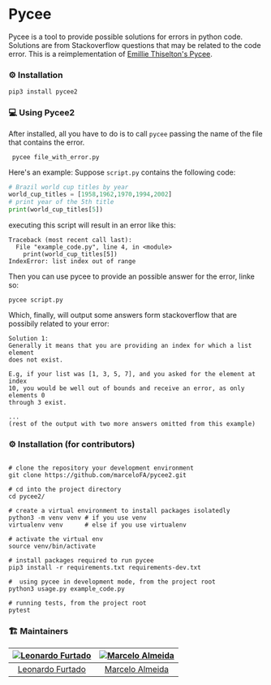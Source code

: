 # Pycee

Pycee is a tool to provide possible solutions for errors in python code.
Solutions are from Stackoverflow questions that may be related to the code error.
This is a reimplementation of [Emillie Thiselton's Pycee](https://github.com/EmillieT/Pycee).  

### :gear: Installation

```console
pip3 install pycee2
```

### :computer: Using Pycee2

After installed, all you have to do is to call ``pycee`` passing the name of the file that contains the error.

```console
 pycee file_with_error.py
 ```

Here's an example:
Suppose ``script.py`` contains the following code:
```python
# Brazil world cup titles by year
world_cup_titles = [1958,1962,1970,1994,2002]
# print year of the 5th title
print(world_cup_titles[5])
```
executing this script will result in an error like this:
```console
Traceback (most recent call last):
  File "example_code.py", line 4, in <module>
    print(world_cup_titles[5])
IndexError: list index out of range
```
Then you can use pycee to provide an possible answer for the error, linke so:
```console
pycee script.py
```
Which, finally, will output some answers form stackoverflow that are possibily related to your error:
```console
Solution 1:
Generally it means that you are providing an index for which a list element
does not exist.

E.g, if your list was [1, 3, 5, 7], and you asked for the element at index
10, you would be well out of bounds and receive an error, as only elements 0
through 3 exist.

...
(rest of the output with two more answers omitted from this example)
```

### :gear: Installation (for contributors)

```console

# clone the repository your development environment
git clone https://github.com/marceloFA/pycee2.git

# cd into the project directory
cd pycee2/

# create a virtual environment to install packages isolatedly
python3 -m venv venv # if you use venv
virtualenv venv      # else if you use virtualenv

# activate the virtual env
source venv/bin/activate

# install packages required to run pycee
pip3 install -r requirements.txt requirements-dev.txt

#  using pycee in development mode, from the project root
python3 usage.py example_code.py

# running tests, from the project root
pytest
```

### :building_construction: Maintainers

| [![Leonardo Furtado](https://github.com/LeonardoFurtado.png?size=100)](https://twitter.com/furtleo) | [![Marcelo Almeida](https://github.com/marceloFA.png?size=100)](https://github.com/marceloFA) |
| :-----------------------------------------------------------------------------------------------: | :-----------------------------------------------------------------------------------------------: |
|          [Leonardo Furtado](https://github.com/LeonardoFurtado)                                           |          [Marcelo Almeida](https://github.com/marceloFA)      
